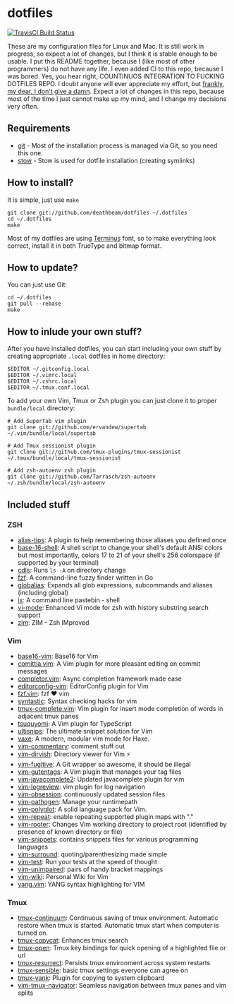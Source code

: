 # dotfiles
[![TravisCI Build Status](https://api.travis-ci.org/deathbeam/dotfiles.svg?branch=master)](https://travis-ci.org/deathbeam/dotfiles)

These are my configuration files for Linux and Mac. It is still work in progress, so expect a lot of changes, but I
think it is stable enough to be usable. I put this README together, because I (like most of other programmers) do not
have any life. I even added CI to this repo, because I was bored. Yes, you hear right, COUNTINUOS INTEGRATION TO
FUCKING DOTFILES REPO. I doubt anyone will ever appreciate my effort, but [frankly, my dear, I don't give a
damn](https://en.wikipedia.org/wiki/Frankly,_my_dear,_I_don't_give_a_damn). Expect a lot of changes in this repo,
because most of the time I just cannot make up my mind, and I change my decisions very often.

## Requirements

* [git](https://git-scm.com/book/en/v2/Getting-Started-Installing-Git) - Most of the installation process is managed via
  Git, so you need this one.
* [stow](https://www.gnu.org/software/stow/) - Stow is used for dotfile installation (creating symlinks)

## How to install?

It is simple, just use `make`
```shell
git clone git://github.com/deathbeam/dotfiles ~/.dotfiles
cd ~/.dotfiles
make
```

Most of my dotfiles are using [Terminus](http://terminus-font.sourceforge.net/) font, so to make everything look
correct, install it in both TrueType and bitmap format.

## How to update?

You can just use Git:

```shell
cd ~/.dotfiles
git pull --rebase
make
```

## How to inlude your own stuff?

After you have installed dotfiles, you can start including your own stuff by creating appropriate `.local` dotfiles in
home directory:

```shell
$EDITOR ~/.gitconfig.local
$EDITOR ~/.vimrc.local
$EDITOR ~/.zshrc.local
$EDITOR ~/.tmux.conf.local
```

To add your own Vim, Tmux or Zsh plugin you can just clone it to proper `bundle/local` directory:

```shell
# Add SuperTab vim plugin
git clone git://github.com/ervandew/supertab ~/.vim/bundle/local/supertab

# Add Tmux sessionist plugin
git clone git://github.com/tmux-plugins/tmux-sessionist ~/.tmux/bundle/local/tmux-sessionist

# Add zsh-autoenv zsh plugin
git clone git://github.com/Tarrasch/zsh-autoenv ~/.zsh/bundle/local/zsh-autoenv
```

## Included stuff

### ZSH
 * [alias-tips](https://github.com/djui/alias-tips): A plugin to help remembering those aliases you defined once
 * [base-16-shell](https://github.com/chriskempson/base16-shell): A shell script to change your shell's default ANSI colors but most importantly, colors 17 to 21 of your shell's 256 colorspace (if supported by your terminal)
 * [cdls](https://github.com/deathbeam/dotfiles/tree/master/zsh/.zsh/bundle/cdls.plugin.zsh): Runs `ls -A` on directory change
 * [fzf](https://github.com/junegunn/fzf): A command-line fuzzy finder written in Go
 * [globalias](https://github.com/deathbeam/dotfiles/tree/master/zsh/.zsh/bundle/globalias.plugin.zsh): Expands all glob
   expressions, subcommands and aliases (including global)
 * [ix](https://github.com/deathbeam/dotfiles/tree/master/zsh/.zsh/bundle/ix.plugin.zsh): A command line pastebin - shell
 * [vi-mode](https://github.com/deathbeam/dotfiles/tree/master/zsh/.zsh/bundle/vi-mode.plugin.zsh): Enhanced Vi mode for zsh
   with history substring search support
 * [zim](https://github.com/Eriner/zim): ZIM - Zsh IMproved

### Vim
 * [base16-vim](https://github.com/chriskempson/base16-vim): Base16 for Vim
 * [comittia.vim](https://github.com/rhysd/committia.vim): A Vim plugin for more pleasant editing on commit messages
 * [completor.vim](https://github.com/maralla/completor.vim): Async completion framework made ease
 * [editorconfig-vim](https://github.com/editorconfig/editorconfig-vim): EditorConfig plugin for Vim
 * [fzf.vim](https://github.com/junegunn/fzf.vim): fzf :heart: vim
 * [syntastic](https://github.com/scrooloose/syntastic): Syntax checking hacks for vim
 * [tmux-complete.vim](https://github.com/wellle/tmux-complete.vim): Vim plugin for insert mode completion of words in
   adjacent tmux panes
 * [tsuquyomi](https://github.com/Quramy/tsuquyomi): A Vim plugin for TypeScript
 * [ultisnips](https://github.com/SirVer/ultisnips): The ultimate snippet solution for Vim
 * [vaxe](https://github.com/jdonaldson/vaxe): A modern, modular vim mode for Haxe.
 * [vim-commentary](https://github.com/tpope/vim-commentary): comment stuff out
 * [vim-dirvish](https://github.com/justinmk/vim-dirvish): Directory viewer for Vim ⚡️
 * [vim-fugitive](https://github.com/tpope/vim-fugitive): A Git wrapper so awesome, it should be illegal
 * [vim-gutentags](https://github.com/ludovicchabant/vim-gutentags): A Vim plugin that manages your tag files
 * [vim-javacomplete2](https://github.com/artur-shaik/vim-javacomplete2): Updated javacomplete plugin for vim
 * [vim-logreview](https://github.com/andreshazard/vim-logreview): vim plugin for log navigation
 * [vim-obsession](https://github.com/tpope/vim-obsession): continuously updated session files
 * [vim-pathogen](https://github.com/tpope/vim-pathogen): Manage your runtimepath
 * [vim-polyglot](https://github.com/sheerun/vim-polyglot): A solid language pack for Vim.
 * [vim-repeat](https://github.com/tpope/vim-repeat): enable repeating supported plugin maps with "."
 * [vim-rooter](https://github.com/airblade/vim-rooter): Changes Vim working directory to project root (identified by presence of known directory or file)
 * [vim-snippets](https://github.com/honza/vim-snippets): contains snippets files for various programming languages
 * [vim-surround](https://github.com/tpope/vim-surround): quoting/parenthesizing made simple
 * [vim-test](https://github.com/janko-m/vim-test): Run your tests at the speed of thought
 * [vim-unimpaired](https://github.com/tpope/vim-unimpaired): pairs of handy bracket mappings
 * [vim-wiki](https://github.com/vimwiki/vimwiki): Personal Wiki for Vim
 * [yang.vim](https://github.com/nathanalderson/yang.vim): YANG syntax highlighting for VIM


### Tmux
 * [tmux-continuum](https://github.com/tmux-plugins/tmux-continuum): Continuous saving of tmux environment. Automatic restore when tmux is started. Automatic tmux start when computer is turned on.
 * [tmux-copycat](https://github.com/tmux-plugins/tmux-copycat): Enhances tmux search
 * [tmux-open](https://github.com/tmux-plugins/tmux-open): Tmux key bindings for quick opening of a highlighted file or url
 * [tmux-resurrect](https://github.com/tmux-plugins/tmux-resurrect): Persists tmux environment across system restarts
 * [tmux-sensible](https://github.com/tmux-plugins/tmux-sensible): basic tmux settings everyone can agree on
 * [tmux-yank](https://github.com/tmux-plugins/tmux-yank): Plugin for copying to system clipboard
 * [vim-tmux-navigator](https://github.com/christoomey/vim-tmux-navigator): Seamless navigation between tmux panes and vim splits
